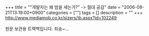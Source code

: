 +++
title = "\"개발자는 왜 밤을 세는가?\" -> 절대 공감"
date = "2006-08-21T13:19:00+0900"
categories = [""]
tags = []
description = ""
+++
<span class="copyright_entry" style="display:block;" title="&quot;개발자는 왜 밤을 세는가?&quot; -> 절대 공감@@**@@http://shed.egloos.com/1396049"></span>http://www.mediamob.co.kr/sizers/tb.aspx?id=102249
<br>
<br>원문 보관용 트랙백입니다. 죄송~... 
<!--
       <rdf:RDF xmlns:rdf="http://www.w3.org/1999/02/22-rdf-syntax-ns#"
		    xmlns:dc="http://purl.org/dc/elements/1.1/"
		    xmlns:trackback="http://madskills.com/public/xml/rss/module/trackback/">
       <rdf:Description
	        rdf:about="http://shed.egloos.com/1396049"
	        dc:identifier="http://shed.egloos.com/1396049"
	        dc:title="&quot;개발자는 왜 밤을 세는가?&quot; -&gt; 절대 공감"
	        trackback:ping="http://shed.egloos.com/tb/1396049"/>
       </rdf:RDF>
       -->

<ul></ul>